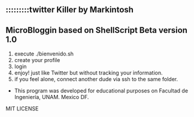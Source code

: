 :::::::::twitter Killer by Markintosh
---------------
MicroBloggin based on ShellScript
Beta version 1.0
---
1) execute ./bienvenido.sh
2) create your profile
3) login
4) enjoy! just like Twitter but without tracking your information.
5) if you feel alone, connect another dude via ssh to the same folder.

- This program was developed for educational purposes on Facultad de Ingeniería, UNAM. Mexico DF.

MIT LICENSE
